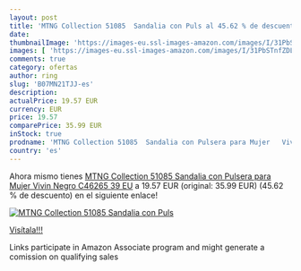 ```yaml
---
layout: post
title: 'MTNG Collection 51085  Sandalia con Puls al 45.62 % de descuento'
date: 
thumbnailImage: 'https://images-eu.ssl-images-amazon.com/images/I/31PbSTnfZDL._SL200_.jpg'
images: [ 'https://images-eu.ssl-images-amazon.com/images/I/31PbSTnfZDL._SL200_.jpg' ]
comments: true
category: ofertas
author: ring
slug: 'B07MN21TJJ-es'
description:
actualPrice: 19.57 EUR
currency: EUR
price: 19.57
comparePrice: 35.99 EUR
inStock: true
prodname: 'MTNG Collection 51085  Sandalia con Pulsera para Mujer   Vivin Negro C46265   39 EU'
country: 'es'
---
```


Ahora mismo tienes [MTNG Collection 51085  Sandalia con Pulsera para Mujer   Vivin Negro C46265   39 EU](https://www.amazon.es/dp/B07MN21TJJ/?tag=tolees-21) a 19.57 EUR (original: 35.99 EUR) (45.62 %  de descuento) en el siguiente enlace!

[![MTNG Collection 51085  Sandalia con Puls](https://images-eu.ssl-images-amazon.com/images/I/31PbSTnfZDL._SL200_.jpg)](https://www.amazon.es/dp/B07MN21TJJ/?tag=tolees-21)

[Visítala!!!](https://www.amazon.es/dp/B07MN21TJJ/?tag=tolees-21)

Links participate in Amazon Associate program and might generate a comission on qualifying sales
